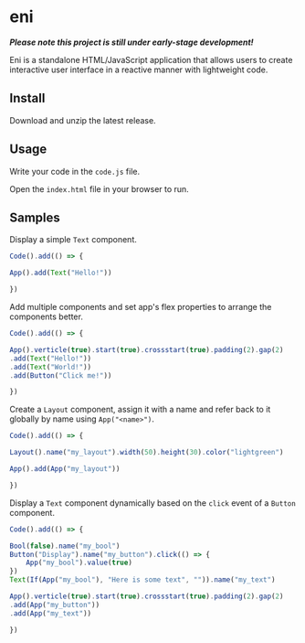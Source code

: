 # eni

***Please note this project is still under early-stage development!***

Eni is a standalone HTML/JavaScript application that allows users to create interactive user interface in a reactive manner with lightweight code. 

## Install

Download and unzip the latest release.

## Usage

Write your code in the `code.js` file.

Open the `index.html` file in your browser to run.

## Samples

Display a simple `Text` component.

```js
Code().add(() => {

App().add(Text("Hello!"))

})
```

Add multiple components and set app's flex properties to arrange the components better.

```js
Code().add(() => {

App().verticle(true).start(true).crossstart(true).padding(2).gap(2)
.add(Text("Hello!"))
.add(Text("World!"))
.add(Button("Click me!"))

})
```

Create a `Layout` component, assign it with a name and refer back to it globally by name using `App("<name>")`.

```js
Code().add(() => {

Layout().name("my_layout").width(50).height(30).color("lightgreen")

App().add(App("my_layout"))

})
```

Display a `Text` component dynamically based on the `click` event of a `Button` component.

```js
Code().add(() => {

Bool(false).name("my_bool")
Button("Display").name("my_button").click(() => {
    App("my_bool").value(true)
})
Text(If(App("my_bool"), "Here is some text", "")).name("my_text")

App().verticle(true).start(true).crossstart(true).padding(2).gap(2)
.add(App("my_button"))
.add(App("my_text"))

})
```